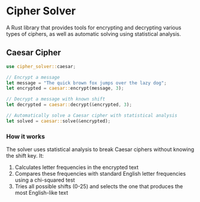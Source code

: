 # Cipher Solver

A Rust library that provides tools for encrypting and decrypting various types of ciphers, as well as automatic solving using statistical analysis.


## Caesar Cipher

```rust
use cipher_solver::caesar;

// Encrypt a message
let message = "The quick brown fox jumps over the lazy dog";
let encrypted = caesar::encrypt(message, 3);

// Decrypt a message with known shift
let decrypted = caesar::decrypt(&encrypted, 3);

// Automatically solve a Caesar cipher with statistical analysis
let solved = caesar::solve(&encrypted);
```

### How it works

The solver uses statistical analysis to break Caesar ciphers without knowing the shift key. It:

1. Calculates letter frequencies in the encrypted text
2. Compares these frequencies with standard English letter frequencies using a chi-squared test
3. Tries all possible shifts (0-25) and selects the one that produces the most English-like text